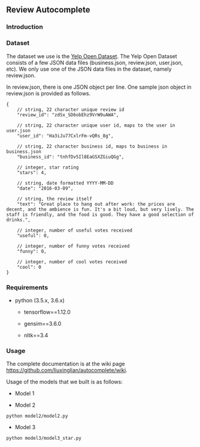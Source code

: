 ## Review Autocomplete

### Introduction

<!--
##### Team members: 
Haiyang Huang (hyhuang), Xinglian Liu (xinglian), Yuanhang Luo (royluo), Yuzhou Mao (myz)
-->

### Dataset

The dataset we use is the [Yelp Open Dataset](https://www.yelp.com/dataset). The Yelp Open Dataset consists of a few JSON data files (business.json, review.json, user.json, etc). We only use one of the JSON data files in the dataset, namely review.json. 

In review.json, there is one JSON object per line. One sample json object in review.json is provided as follows.

```
{
    // string, 22 character unique review id
    "review_id": "zdSx_SD6obEhz9VrW9uAWA",

    // string, 22 character unique user id, maps to the user in user.json
    "user_id": "Ha3iJu77CxlrFm-vQRs_8g",

    // string, 22 character business id, maps to business in business.json
    "business_id": "tnhfDv5Il8EaGSXZGiuQGg",

    // integer, star rating
    "stars": 4,

    // string, date formatted YYYY-MM-DD
    "date": "2016-03-09",

    // string, the review itself
    "text": "Great place to hang out after work: the prices are decent, and the ambience is fun. It's a bit loud, but very lively. The staff is friendly, and the food is good. They have a good selection of drinks.",

    // integer, number of useful votes received
    "useful": 0,

    // integer, number of funny votes received
    "funny": 0,

    // integer, number of cool votes received
    "cool": 0
}
```

### Requirements

  * python (3.5.x, 3.6.x)
  
    * tensorflow==1.12.0
    
    * gensim==3.6.0
    
    * nltk==3.4

### Usage

The complete documentation is at the wiki page https://github.com/liuxinglian/autocomplete/wiki.

Usage of the models that we built is as follows:
  
  * Model 1
  
  * Model 2
  
  ```shell
  python model2/model2.py
  ```

  * Model 3
  
  ```shell
  python model3/model3_star.py
  ```
